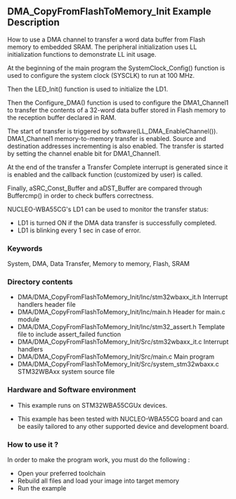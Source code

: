 ## <b>DMA_CopyFromFlashToMemory_Init Example Description</b>

How to use a DMA channel to transfer a word data buffer
from Flash memory to embedded SRAM. The peripheral initialization uses LL
initialization functions to demonstrate LL init usage.

At the beginning of the main program the SystemClock_Config() function is used to configure the system
clock (SYSCLK) to run at 100 MHz.

Then the LED_Init() function is used to initialize the LD1.

Then the Configure_DMA() function is used to configure the DMA1_Channel1 to transfer the contents of a 32-word data
buffer stored in Flash memory to the reception buffer declared in RAM.

The start of transfer is triggered by software(LL_DMA_EnableChannel()). DMA1_Channel1 memory-to-memory
transfer is enabled. Source and destination addresses incrementing is also enabled.
The transfer is started by setting the channel enable bit for DMA1_Channel1.

At the end of the transfer a Transfer Complete interrupt is generated since it
is enabled and the callback function (customized by user) is called.

Finally, aSRC_Const_Buffer and aDST_Buffer are compared through Buffercmp() in order to 
check buffers correctness.  

NUCLEO-WBA55CG's LD1 can be used to monitor the transfer status:

- LD1 is turned ON if the DMA data transfer is successfully completed.
- LD1 is blinking every 1 sec in case of error.

### <b>Keywords</b>

System, DMA, Data Transfer, Memory to memory, Flash, SRAM

### <b>Directory contents</b>

  - DMA/DMA_CopyFromFlashToMemory_Init/Inc/stm32wbaxx_it.h         Interrupt handlers header file
  - DMA/DMA_CopyFromFlashToMemory_Init/Inc/main.h                  Header for main.c module  
  - DMA/DMA_CopyFromFlashToMemory_Init/Inc/stm32_assert.h          Template file to include assert_failed function
  - DMA/DMA_CopyFromFlashToMemory_Init/Src/stm32wbaxx_it.c         Interrupt handlers
  - DMA/DMA_CopyFromFlashToMemory_Init/Src/main.c                  Main program
  - DMA/DMA_CopyFromFlashToMemory_Init/Src/system_stm32wbaxx.c     STM32WBAxx system source file

### <b>Hardware and Software environment</b>

  - This example runs on STM32WBA55CGUx devices.

  - This example has been tested with NUCLEO-WBA55CG board and can be
    easily tailored to any other supported device and development board.


### <b>How to use it ?</b>

In order to make the program work, you must do the following :

 - Open your preferred toolchain
 - Rebuild all files and load your image into target memory
 - Run the example
